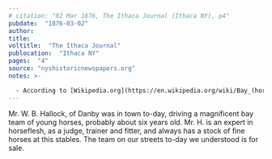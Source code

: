 ```yaml
---
# citation: "02 Mar 1876, The Ithaca Journal (Ithaca NY), p4"
pubdate:  "1876-03-02"
author: 
title: 
voltitle:  "The Ithaca Journal"
publocation:  "Ithaca NY"
pages:  "4"
source: "nyshistoricnewspapers.org"
notes: >-

  - According to [Wikipedia.org](https://en.wikipedia.org/wiki/Bay_(horse)) "Bay is a hair coat color of horses, characterized by a reddish-brown or brown body color with a black point coloration on the mane, tail, ear edges, and lower legs. Bay is one of the most common coat colors in many horse breeds. The black areas of a bay horse's hair coat are called "black points", and without them, a horse is not a bay horse. Black points may sometimes be covered by white markings; however such markings do not alter a horse's classification as "bay". Bay horses have dark skin – except under white markings, where the skin is pink."
---
```


Mr. W. B. Hallock, of Danby was in town to-day, driving a magnificent bay team of young horses, probably about six years old. Mr. H. is an expert in horseflesh, as a judge, trainer and fitter, and always has a stock of fine horses at this stables. The team on our streets to-day we understood is for sale.

